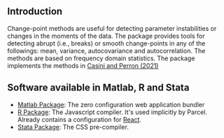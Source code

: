 ## Introduction

Change-point methods are useful for detecting parameter instabilities or changes in the moments of the data. The package provides tools for detecting abrupt (i.e., breaks) or smooth change-points in any of the followings: mean, variance, autocovariance and autocorrelation. The methods are based on frequency domain statistics. The package implements the methods in [Casini and Perron (2021)](https://alessandro-casini.com/wp-content/uploads/2021/03/CASINI_PERRON_Change-Point_Spectrum_SLS.pdf)

## Software available in Matlab, R and Stata

* [Matlab Package](https://parceljs.org/): The zero configuration web application bundler
* [R Package](https://babeljs.io/): The Javascript compiler. It's used implicitly by Parcel. Already contains a configuration for [React](https://reactjs.org/).
* [Stata Package](https://sass-lang.com/): The CSS pre-compiler.
